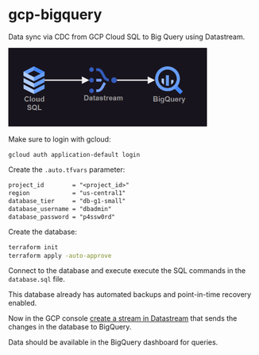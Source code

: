 # gcp-bigquery

Data sync via CDC from GCP Cloud SQL to Big Query using Datastream.

<img src=".docs/gcp.png" width=400/>

Make sure to login with gcloud:

```
gcloud auth application-default login
```

Create the `.auto.tfvars` parameter:

```hcl
project_id        = "<project_id>"
region            = "us-central1"
database_tier     = "db-g1-small"
database_username = "dbadmin"
database_password = "p4ssw0rd"

```

Create the database:

```sh
terraform init
terraform apply -auto-approve
```

Connect to the database and execute execute the SQL commands in the `database.sql` file.

This database already has automated backups and point-in-time recovery enabled.

Now in the GCP console [create a stream in Datastream](https://console.cloud.google.com/datastream/streams) that sends the changes in the database to BigQuery.

Data should be available in the BigQuery dashboard for queries.
